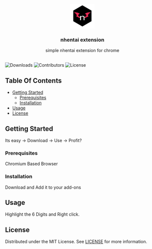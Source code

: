 <br/>
<p align="center">
  <a href="https://github.com/Nyxiie/nhentai-extension-ff">
    <img src="images/logo.png" alt="Logo" width="80" height="80">
  </a>

  <h3 align="center">nhentai extension</h3>

  <p align="center">
    simple nhentai extension for chrome
    <br/>
    <br/>
  </p>
</p>

![Downloads](https://img.shields.io/github/downloads/ReaperMaga/nhentai-extension/total) ![Contributors](https://img.shields.io/github/contributors/ReaperMaga/nhentai-extension?color=dark-green) ![License](https://img.shields.io/github/license/ReaperMaga/nhentai-extension) 

## Table Of Contents

* [Getting Started](#getting-started)
  * [Prerequisites](#prerequisites)
  * [Installation](#installation)
* [Usage](#usage)
* [License](#license)

## Getting Started

Its easy -> Download -> Use -> Profit?

### Prerequisites
Chromium Based Browser


### Installation

Download and Add it to your add-ons

## Usage

Highlight the 6 Digits and Right click.


## License

Distributed under the MIT License. See [LICENSE](https://github.com/ReaperMaga/nhentai-extension/blob/main/LICENSE.md) for more information.
